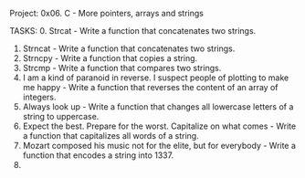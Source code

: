 Project:
0x06. C - More pointers, arrays and strings

TASKS:
0. Strcat - Write a function that concatenates two strings.
1. Strncat - Write a function that concatenates two strings.
2. Strncpy - Write a function that copies a string.
3. Strcmp - Write a function that compares two strings.
4. I am a kind of paranoid in reverse. I suspect people of plotting to make me happy - Write a function that reverses the content of an array of integers.
5. Always look up - Write a function that changes all lowercase letters of a string to uppercase.
6. Expect the best. Prepare for the worst. Capitalize on what comes - Write a function that capitalizes all words of a string.
7. Mozart composed his music not for the elite, but for everybody - Write a function that encodes a string into 1337.
8. 
